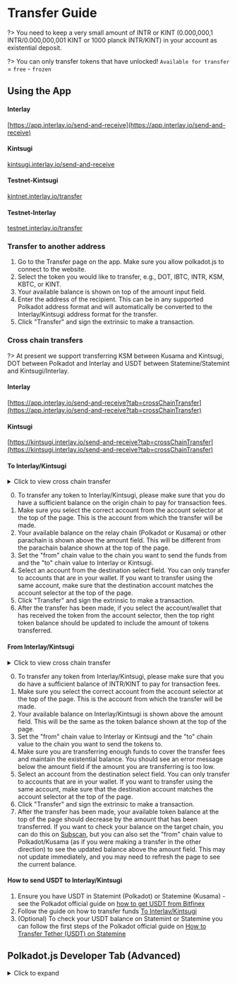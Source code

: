 # Transfer Guide

?> You need to keep a very small amount of INTR or KINT (0.000,000,1 INTR/0.000,000,001 KINT or 1000 planck INTR/KINT) in your account as existential deposit.

?> You can only transfer tokens that have unlocked! `Available for transfer` = `free` - `frozen`

## Using the App

<!-- tabs:start -->

#### **Interlay**

[https://app.interlay.io/send-and-receive](https://app.interlay.io/send-and-receive)

#### **Kintsugi**

[kintsugi.interlay.io/send-and-receive](https://kintsugi.interlay.io/send-and-receive)

#### **Testnet-Kintsugi**

[kintnet.interlay.io/transfer](https://kintnet.interlay.io/transfer)

#### **Testnet-Interlay**

[testnet.interlay.io/transfer](https://testnet.interlay.io/transfer)

<!-- tabs:end -->

### Transfer to another address

1. Go to the Transfer page on the app. Make sure you allow polkadot.js to connect to the website.
2. Select the token you would like to transfer, e.g., DOT, IBTC, INTR, KSM, KBTC, or KINT.
3. Your available balance is shown on top of the amount input field.
4. Enter the address of the recipient. This can be in any supported Polkadot address format and will automatically be converted to the Interlay/Kintsugi address format for the transfer.
5. Click "Transfer" and sign the extrinsic to make a transaction.

### Cross chain transfers

?> At present we support transferring KSM between Kusama and Kintsugi, DOT between Polkadot and Interlay and USDT between Statemine/Statemint and Kintsugi/Interlay.

<!-- tabs:start -->

#### **Interlay**

[https://app.interlay.io/send-and-receive?tab=crossChainTransfer](https://app.interlay.io/send-and-receive?tab=crossChainTransfer)

#### **Kintsugi**

[https://kintsugi.interlay.io/send-and-receive?tab=crossChainTransfer](https://kintsugi.interlay.io/send-and-receive?tab=crossChainTransfer)

<!-- tabs:end -->

#### To Interlay/Kintsugi

<details>
<summary>
Click to view cross chain transfer
</summary>

![Cross-chain-transfer](../_assets/img/guide/to-kintsugi-cross-chain-transfer.png)

</details>

0. To transfer any token to Interlay/Kintsugi, please make sure that you do have a sufficient balance on the origin chain to pay for transaction fees.
1. Make sure you select the correct account from the account selector at the top of the page. This is the account from which the transfer will be made.
2. Your available balance on the relay chain (Polkadot or Kusama) or other parachain is shown above the amount field. This will be different from the parachain balance shown at the top of the page.
3. Set the "from" chain value to the chain you want to send the funds from and the "to" chain value to Interlay or Kintsugi.
4. Select an account from the destination select field. You can only transfer to accounts that are in your wallet. If you want to transfer using the same account, make sure that the destination account matches the account selector at the top of the page.
5. Click "Transfer" and sign the extrinsic to make a transaction.
6. After the transfer has been made, if you select the account/wallet that has received the token from the account selector, then the top right token balance should be updated to include the amount of tokens transferred.

#### From Interlay/Kintsugi

<details>
<summary>
Click to view cross chain transfer
</summary>

![Cross-chain-transfer](../_assets/img/guide/from-kintsugi-cross-chain-transfer.png)

</details>

0. To transfer any token from Interlay/Kintsugi, please make sure that you do have a sufficient balance of INTR/KINT to pay for transaction fees.
1. Make sure you select the correct account from the account selector at the top of the page. This is the account from which the transfer will be made.
2. Your available balance on Interlay/Kintsugi is shown above the amount field. This will be the same as the token balance shown at the top of the page.
3. Set the "from" chain value to Interlay or Kintsugi and the "to" chain value to the chain you want to send the tokens to.
4. Make sure you are transferring enough funds to cover the transfer fees and maintain the existential balance. You should see an error message below the amount field if the amount you are transferring is too low.
5. Select an account from the destination select field. You can only transfer to accounts that are in your wallet. If you want to transfer using the same account, make sure that the destination account matches the account selector at the top of the page.
6. Click "Transfer" and sign the extrinsic to make a transaction.
7. After the transfer has been made, your available token balance at the top of the page should decrease by the amount that has been transferred. If you want to check your balance on the target chain, you can do this on [Subscan](https://www.subscan.io/), but you can also set the "from" chain value to Polkadot/Kusama (as if you were making a transfer in the other direction) to see the updated balance above the amount field. This may not update immediately, and you may need to refresh the page to see the current balance.

#### How to send USDT to Interlay/Kintsugi

1. Ensure you have USDT in Statemint (Polkadot) or Statemine (Kusama) - see the Polkadot official guide on [how to get USDT from Bitfinex](https://support.polkadot.network/support/solutions/articles/65000181634-how-to-withdraw-usdt-from-bitfinex-on-statemine)
2. Follow the guide on how to transfer funds [To Interlay/Kintsugi](#to-interlaykintsugi)
3. (Optional) To check your USDT balance on Statemint or Statemine you can follow the first steps of the Polkadot official guide on [How to Transfer Tether (USDT) on Statemine](https://support.polkadot.network/support/solutions/articles/65000181118)

## Polkadot.js Developer Tab (Advanced)

<details>
<summary>
Click to expand
</summary>

#### Transfer KINT in Developer > Extrinsics > Tokens

?> Important: At the end of the transfer, write down / store the block hash of your transaction! (see [Step 3 below](kintsugi/guides?id=_3-transfer-kint-in-developer-gt-extrinsics-gt-tokens)). **Do not close the browser / tab before you do this!** Otherwise you will need to manually find your transaction in Polkadot.js.

1. To transfer KINT, select "Extrinsics" in the "Developer".

2. In the dropdown, select the "tokens" pallet.

3. Select the `transfer()` function. If you want to transfer all available tokens, you can use `transferAll()` - but be careful!

?> Important: You need to use `transfer()`, not `forceTransfer()`. Otherwise you will get a `BadOrigin` error.

4. Enter the source account.

5. Enter the destination account.

6. Select "KINT" in the "Token" dropdown.

7. Enter the amount **in pico KINT (1 KINT = 1,000,000,000,000 pico KINT)**.

8. Press "Sign Transaction". In the opened modal, enter your account password, and then click "Sign and Submit".

You will see a green success message after 10-20 seconds in the top right if the transfer was successful.

?> Reminder: 1 KINT = 1,000,000,000,000 pico KINT (12 zeroes).

![Transfer](../_assets/img/kintsugi/transfer/transfer-step-1.png)

</details>
